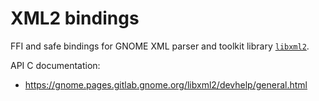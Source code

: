 # XML2 bindings

FFI and safe bindings for GNOME XML parser and toolkit library [`libxml2`](https://gitlab.gnome.org/GNOME/libxml2).

API C documentation:

- <https://gnome.pages.gitlab.gnome.org/libxml2/devhelp/general.html>
